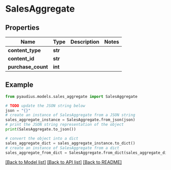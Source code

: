 # SalesAggregate


## Properties

Name | Type | Description | Notes
------------ | ------------- | ------------- | -------------
**content_type** | **str** |  | 
**content_id** | **str** |  | 
**purchase_count** | **int** |  | 

## Example

```python
from pyaudius.models.sales_aggregate import SalesAggregate

# TODO update the JSON string below
json = "{}"
# create an instance of SalesAggregate from a JSON string
sales_aggregate_instance = SalesAggregate.from_json(json)
# print the JSON string representation of the object
print(SalesAggregate.to_json())

# convert the object into a dict
sales_aggregate_dict = sales_aggregate_instance.to_dict()
# create an instance of SalesAggregate from a dict
sales_aggregate_from_dict = SalesAggregate.from_dict(sales_aggregate_dict)
```
[[Back to Model list]](../README.md#documentation-for-models) [[Back to API list]](../README.md#documentation-for-api-endpoints) [[Back to README]](../README.md)


